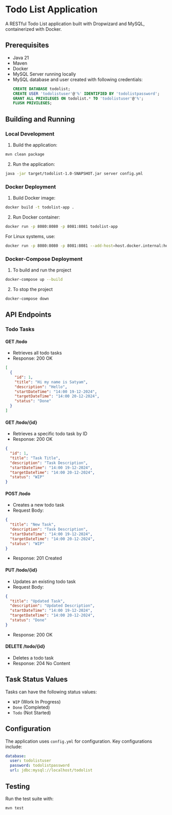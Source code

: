 # Todo List Application

A RESTful Todo List application built with Dropwizard and MySQL, containerized with Docker.

## Prerequisites

- Java 21
- Maven
- Docker
- MySQL Server running locally
- MySQL database and user created with following credentials:
  ```sql
  CREATE DATABASE todolist;
  CREATE USER 'todolistuser'@'%' IDENTIFIED BY 'todolistpassword';
  GRANT ALL PRIVILEGES ON todolist.* TO 'todolistuser'@'%';
  FLUSH PRIVILEGES;
  ```

## Building and Running

### Local Development

1. Build the application:
```bash
mvn clean package
```

2. Run the application:
```bash
java -jar target/todolist-1.0-SNAPSHOT.jar server config.yml
```

### Docker Deployment

1. Build Docker image:
```bash
docker build -t todolist-app .
```

2. Run Docker container:
```bash
docker run -p 8080:8080 -p 8081:8081 todolist-app
```

For Linux systems, use:
```bash
docker run -p 8080:8080 -p 8081:8081 --add-host=host.docker.internal:host-gateway todolist-app
```

### Docker-Compose Deployment

1. To build and run the project
```bash
docker-compose up --build
```

2. To stop the project
```bash
docker-compose down
```

## API Endpoints

### Todo Tasks

#### GET /todo
- Retrieves all todo tasks
- Response: 200 OK
```json
[
  {
    "id": 1,
    "title": "Hi my name is Satyam",
    "description": "Hello",
    "startDateTime": "14:00 19-12-2024",
    "targetDateTime": "14:00 20-12-2024",
    "status": "Done"
  }
]
```

#### GET /todo/{id}
- Retrieves a specific todo task by ID
- Response: 200 OK
```json
{
  "id": 1,
  "title": "Task Title",
  "description": "Task Description",
  "startDateTime": "14:00 19-12-2024",
  "targetDateTime": "14:00 20-12-2024",
  "status": "WIP"
}
```

#### POST /todo
- Creates a new todo task
- Request Body:
```json
{
  "title": "New Task",
  "description": "Task Description",
  "startDateTime": "14:00 19-12-2024",
  "targetDateTime": "14:00 20-12-2024",
  "status": "WIP"
}
```
- Response: 201 Created

#### PUT /todo/{id}
- Updates an existing todo task
- Request Body:
```json
{
  "title": "Updated Task",
  "description": "Updated Description",
  "startDateTime": "14:00 19-12-2024",
  "targetDateTime": "14:00 20-12-2024",
  "status": "Done"
}
```
- Response: 200 OK

#### DELETE /todo/{id}
- Deletes a todo task
- Response: 204 No Content

## Task Status Values

Tasks can have the following status values:
- `WIP` (Work In Progress)
- `Done` (Completed)
- `Todo` (Not Started)

## Configuration

The application uses `config.yml` for configuration. Key configurations include:

```yaml
database:
  user: todolistuser
  password: todolistpassword
  url: jdbc:mysql://localhost/todolist
```

## Testing

Run the test suite with:
```bash
mvn test
```